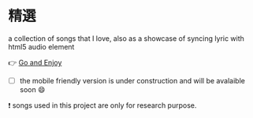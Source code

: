 精選
========

a collection of songs that I love, also as a showcase of syncing lyric with html5 audio element

:point_right: [Go and Enjoy](http://wayou.github.io/selected)

- [ ] the mobile friendly version is under construction and will be avalaible soon :smile:

:exclamation: songs used in this project are only for research purpose.
